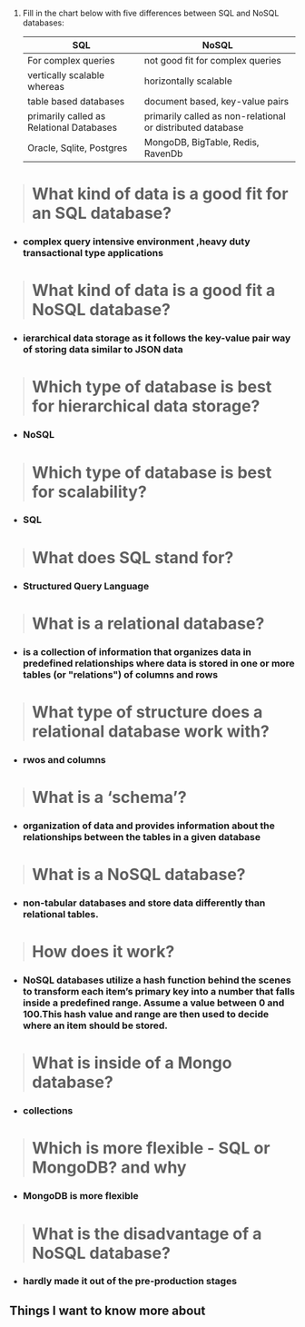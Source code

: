 1. Fill in the chart below with five differences between SQL and NoSQL databases:

   | SQL    | NoSQL |
   | ----------- | ----------- |
   | For complex queries            |   not good fit for complex queries          |
   |     vertically scalable whereas        |     horizontally scalable        |
   |           table based databases   |     document based, key-value pairs        |
   |          primarily called as Relational Databases   |    primarily called as non-relational or distributed database         |
   |        Oracle, Sqlite, Postgres   |   MongoDB, BigTable, Redis, RavenDb          |

># What kind of data is a good fit for an SQL database?

* ### complex query intensive environment ,heavy duty transactional type applications

># What kind of data is a good fit a NoSQL database?

* ### ierarchical data storage as it follows the key-value pair way of storing data similar to JSON data

># Which type of database is best for hierarchical data storage?

* ### NoSQL

># Which type of database is best for scalability?

* ### SQL

># What does SQL stand for?

* ### Structured Query Language

># What is a relational database?

* ### is a collection of information that organizes data in predefined relationships where data is stored in one or more tables (or "relations") of columns and rows

># What type of structure does a relational database work with?

* ### rwos and columns

># What is a ‘schema’?

* ### organization of data and provides information about the relationships between the tables in a given database

># What is a NoSQL database?

* ### non-tabular databases and store data differently than relational tables.

># How does it work?

* ### NoSQL databases utilize a hash function behind the scenes to transform each item’s primary key into a number that falls inside a predefined range. Assume a value between 0 and 100.This hash value and range are then used to decide where an item should be stored.

># What is inside of a Mongo database?

* ### collections

># Which is more flexible - SQL or MongoDB? and why

* ### MongoDB is more flexible

># What is the disadvantage of a NoSQL database?

* ### hardly made it out of the pre-production stages

## Things I want to know more about
